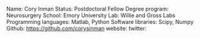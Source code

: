 Name: Cory Inman
Status: Postdoctoral Fellow
Degree program: Neurosurgery
School: Emory University
Lab: Willie and Gross Labs
Programming languages: Matlab, Python
Software libraries: Scipy, Numpy
Github: https://github.com/corysinman
website:
twitter:

